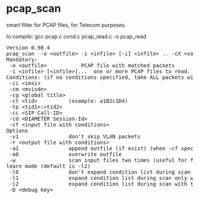 # pcap_scan
smart filter for PCAP files, for Telecom purposes.

to compile:
gcc pcap.c cond.c pcap_read.c -o pcap_read

<pre>
Version 0.98.4
pcap_scan  -o &ltoutfile&gt -i &ltinfile&gt [-i] &ltinfile&gt .. -cX &ltvalue&gt [-cX &ltvalue&gt]...[-cX &ltvalue&gt]  
Mandatory:
 -o &ltoutfile&gt			PCAP file with matched packets
 -i &ltinfile&gt [&ltinfile&gt]...	one or more PCAP files to read. Gzip is supported. Note, bash automatically resolve mask to list.
Conditions: (if no conditions specified, take ALL packets with SIP, DIAMETER, MAP, CAP)
 -ci &ltimsi&gt
 -cm &ltmsisdn&gt
 -cg &ltglobal title&gt
 -ct &lttid&gt			(example: a1B2c3D4)
 -tp &lttid1&gt:&lttid2&gt
 -cc &ltSIP Call-ID&gt
 -cd &ltDIAMETER Session-Id&gt
 -cf &ltinput file with conditions&gt
Options
 -v1  				don't skip VLAN packets
 -r &ltoutput file with conditions>
 -a1 				append outfile (if exist) (when -cf specified, -a1 assumed as default)
 -a0 				overwrite outfile
 -w 				scan input files two times (useful for files from STP pair, for example)
learn mode (default is -l2)
 -l0 				don't expand condition list during scan
 -l1 				expand condition list during scan only with tid, SessionID, CallID
 -l2 				expand condition list during scan with tid, SessionID, CallID, IMSI, MSISDN called and calling
 -D &ltdebug_key&gt
</pre>
